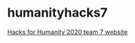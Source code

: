 # humanityhacks7
 
<a href="https://aimarket.github.io/humanityhacks7/">Hacks for Humanity 2020 team 7 website </a>
